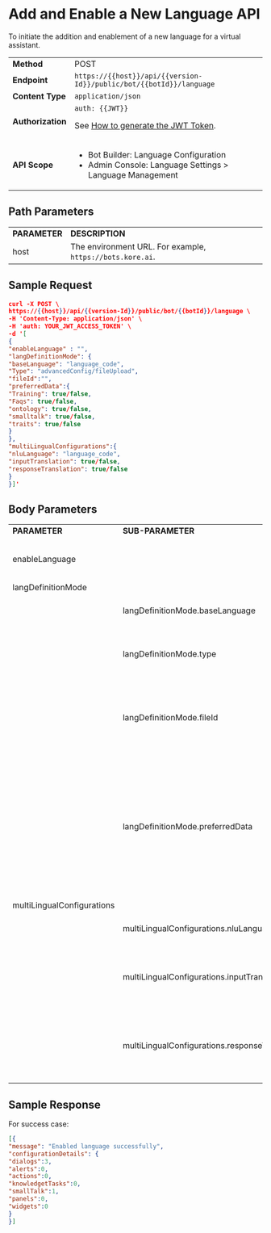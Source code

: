 # Add and Enable a New Language API

To initiate the addition and enablement of a new language for a virtual assistant.

<table>
  <tr>
   <td><strong>Method</strong>
   </td>
   <td>POST
   </td>
  </tr>
  <tr>
   <td><strong>Endpoint</strong>
   </td>
   <td><code>https://{{host}}/api/{{version-Id}}/public/bot/{{botId}}/language</code>
   </td>
  </tr>
  <tr>
   <td><strong>Content Type</strong>
   </td>
   <td><code>application/json</code>
   </td>
  </tr>
  <tr>
   <td><strong>Authorization</strong>
   </td>
   <td><code>auth: {{JWT}}</code>
<p>
See <a href="../api-introduction/#generating-the-jwt-token">How to generate the JWT Token</a>.
   </td>
  </tr>
  <tr>
   <td><strong>API Scope</strong>
   </td>
   <td>
<ul>

<li>Bot Builder: Language Configuration

<li>Admin Console: Language Settings > Language Management
</li>
</ul>
   </td>
  </tr>
</table>

## Path Parameters


<table>
  <tr>
   <td><strong>PARAMETER</strong>
   </td>
   <td><strong>DESCRIPTION</strong>
   </td>
  </tr>
  <tr>
   <td>host
   </td>
   <td>The environment URL. For example, <code>https://bots.kore.ai</code>.
   </td>
  </tr>
</table>

## Sample Request


```json
curl -X POST \
https://{{host}}/api/{{version-Id}}/public/bot/{{botId}}/language \
-H 'Content-Type: application/json' \
-H 'auth: YOUR_JWT_ACCESS_TOKEN' \
-d '[
{
"enableLanguage" : "",
"langDefinitionMode": {
"baseLanguage": "language_code",
"Type": "advancedConfig/fileUpload",
"fileId":"",
"preferredData":{
"Training": true/false,
"Faqs": true/false,
"ontology": true/false,
"smalltalk": true/false,
"traits": true/false
}
},
"multiLingualConfigurations":{
"nluLanguage": "language_code",
"inputTranslation": true/false,
"responseTranslation": true/false
}
}]'
```

## Body Parameters


<table>
  <tr>
   <td><strong>PARAMETER</strong>
   </td>
   <td><strong>SUB-PARAMETER</strong>
   </td>
   <td><strong>DESCRIPTION</strong>
   </td>
   <td><strong>MANDATE</strong>
   </td>
  </tr>
  <tr>
   <td>enableLanguage
   </td>
   <td>
   </td>
   <td>The language to be enabled based on the language code.
   </td>
   <td>Required
   </td>
  </tr>
  <tr>
   <td>langDefinitionMode
   </td>
   <td>
   </td>
   <td>
   </td>
   <td>Required
   </td>
  </tr>
  <tr>
   <td>
   </td>
   <td>langDefinitionMode.baseLanguage
   </td>
   <td>Base language of the Virtual Assistant.
   </td>
   <td>Optional
   </td>
  </tr>
  <tr>
   <td>
   </td>
   <td>langDefinitionMode.type
   </td>
   <td>Type of language enablement <strong>Basic</strong>, <strong>advancedConfig</strong>, or <strong>fileUpload</strong>.
   </td>
   <td>Optional
   </td>
  </tr>
  <tr>
   <td>
   </td>
   <td>langDefinitionMode.fileId
   </td>
   <td>The <strong>file ID</strong> for handling the file upload if the <strong>fileUpload</strong> language enablement is selected.
   </td>
   <td>Optional
   </td>
  </tr>
  <tr>
   <td>
   </td>
   <td>langDefinitionMode.preferredData
   </td>
   <td>If the <strong>advancedConfig</strong> language enablement is selected, the True/False configuration setting for “training”, “faqs”, “ontology”, “Smalltalk” and “traits” keys should be included.
   </td>
   <td>Optional
   </td>
  </tr>
  <tr>
   <td>multiLingualConfigurations
   </td>
   <td>
   </td>
   <td>
   </td>
   <td>Required
   </td>
  </tr>
  <tr>
   <td>
   </td>
   <td>multiLingualConfigurations.nluLanguage
   </td>
   <td>Refers to the language code of the bot language.
   </td>
   <td>Required
   </td>
  </tr>
  <tr>
   <td>
   </td>
   <td>multiLingualConfigurations.inputTranslation
   </td>
   <td>Refers to True/False setting for the input language translation to English.
   </td>
   <td>Required
   </td>
  </tr>
  <tr>
   <td>
   </td>
   <td>multiLingualConfigurations.responseTranslation
   </td>
   <td>Refers to the True/False setting for the response language translation to English.
   </td>
   <td>Required
   </td>
  </tr>
</table>



## Sample Response

For success case:

```json
[{
"message": "Enabled language successfully",
"configurationDetails": {
"dialogs":3,
"alerts":0,
"actions":0,
"knowledgetTasks":0,
"smallTalk":1,
"panels":0,
"widgets":0
}
}]
```